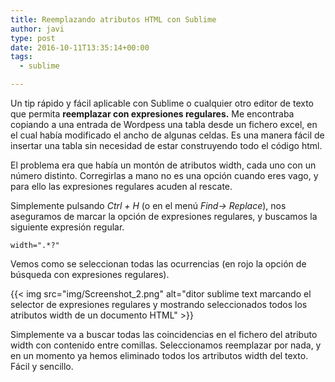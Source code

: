 ```yaml
---
title: Reemplazando atributos HTML con Sublime
author: javi
type: post
date: 2016-10-11T13:35:14+00:00
tags:
  - sublime

---
```

Un tip rápido y fácil aplicable con Sublime o cualquier otro editor de texto que permita **reemplazar con expresiones regulares.** Me encontraba copiando a una entrada de Wordpess una tabla desde un fichero excel, en el cual había modificado el ancho de algunas celdas. Es una manera fácil de insertar una tabla sin necesidad de estar construyendo todo el código html.

El problema era que había un montón de atributos width, cada uno con un número distinto. Corregirlas a mano no es una opción cuando eres vago, y para ello las expresiones regulares acuden al rescate.

Simplemente pulsando _Ctrl + H_ (o en el menú _Find-> Replace_), nos aseguramos de marcar la opción de expresiones regulares, y buscamos la siguiente expresión regular.

`width=".*?"`

Vemos como se seleccionan todas las ocurrencias (en rojo la opción de búsqueda con expresiones regulares).

{{< img src="img/Screenshot_2.png" alt="ditor sublime text marcando el selector de expresiones regulares y mostrando seleccionados todos los atributos width de un documento HTML" >}}

Simplemente va a buscar todas las coincidencias en el fichero del atributo width con contenido entre comillas. Seleccionamos reemplazar por nada, y en un momento ya hemos eliminado todos los artributos width del texto. Fácil y sencillo.
